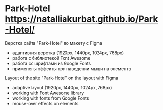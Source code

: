 # Park-Hotel https://natalliakurbat.github.io/Park-Hotel/
Верстка сайта "Park-Hotel" по макету с Figma 

- адаптивная верстка (1920рх, 1440рх, 1024рх, 768рх)
- работа с библиотекой Font Awesome
- работа со шрифтами из Google Fonts
- применены эффекты при наведении мыши на элементы

Layout of the site "Park-Hotel" on the layout with Figma 

- adaptive layout (1920px, 1440px, 1024px, 768px)
- working with Font Awesome library
- working with fonts from Google Fonts
- mouse-over effects on elements
